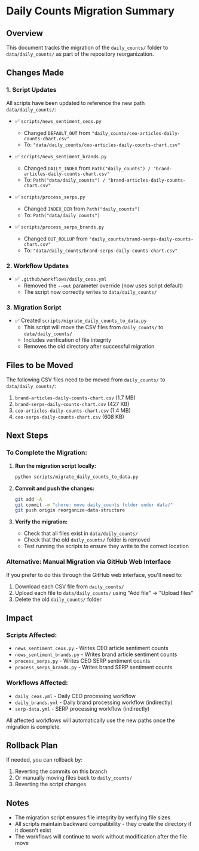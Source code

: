# Daily Counts Migration Summary

## Overview
This document tracks the migration of the `daily_counts/` folder to `data/daily_counts/` as part of the repository reorganization.

## Changes Made

### 1. Script Updates
All scripts have been updated to reference the new path `data/daily_counts/`:

- ✅ `scripts/news_sentiment_ceos.py`
  - Changed `DEFAULT_OUT` from `"daily_counts/ceo-articles-daily-counts-chart.csv"` 
  - To: `"data/daily_counts/ceo-articles-daily-counts-chart.csv"`

- ✅ `scripts/news_sentiment_brands.py`
  - Changed `DAILY_INDEX` from `Path("daily_counts") / "brand-articles-daily-counts-chart.csv"`
  - To: `Path("data/daily_counts") / "brand-articles-daily-counts-chart.csv"`

- ✅ `scripts/process_serps.py`
  - Changed `INDEX_DIR` from `Path("daily_counts")`
  - To: `Path("data/daily_counts")`

- ✅ `scripts/process_serps_brands.py`
  - Changed `OUT_ROLLUP` from `"daily_counts/brand-serps-daily-counts-chart.csv"`
  - To: `"data/daily_counts/brand-serps-daily-counts-chart.csv"`

### 2. Workflow Updates
- ✅ `.github/workflows/daily_ceos.yml`
  - Removed the `--out` parameter override (now uses script default)
  - The script now correctly writes to `data/daily_counts/`

### 3. Migration Script
- ✅ Created `scripts/migrate_daily_counts_to_data.py`
  - This script will move the CSV files from `daily_counts/` to `data/daily_counts/`
  - Includes verification of file integrity
  - Removes the old directory after successful migration

## Files to be Moved

The following CSV files need to be moved from `daily_counts/` to `data/daily_counts/`:

1. `brand-articles-daily-counts-chart.csv` (1.7 MB)
2. `brand-serps-daily-counts-chart.csv` (427 KB)
3. `ceo-articles-daily-counts-chart.csv` (1.4 MB)
4. `ceo-serps-daily-counts-chart.csv` (608 KB)

## Next Steps

### To Complete the Migration:

1. **Run the migration script locally:**
   ```bash
   python scripts/migrate_daily_counts_to_data.py
   ```

2. **Commit and push the changes:**
   ```bash
   git add -A
   git commit -m "chore: move daily_counts folder under data/"
   git push origin reorganize-data-structure
   ```

3. **Verify the migration:**
   - Check that all files exist in `data/daily_counts/`
   - Check that the old `daily_counts/` folder is removed
   - Test running the scripts to ensure they write to the correct location

### Alternative: Manual Migration via GitHub Web Interface

If you prefer to do this through the GitHub web interface, you'll need to:

1. Download each CSV file from `daily_counts/`
2. Upload each file to `data/daily_counts/` using "Add file" → "Upload files"
3. Delete the old `daily_counts/` folder

## Impact

### Scripts Affected:
- `news_sentiment_ceos.py` - Writes CEO article sentiment counts
- `news_sentiment_brands.py` - Writes brand article sentiment counts  
- `process_serps.py` - Writes CEO SERP sentiment counts
- `process_serps_brands.py` - Writes brand SERP sentiment counts

### Workflows Affected:
- `daily_ceos.yml` - Daily CEO processing workflow
- `daily_brands.yml` - Daily brand processing workflow (indirectly)
- `serp-data.yml` - SERP processing workflow (indirectly)

All affected workflows will automatically use the new paths once the migration is complete.

## Rollback Plan

If needed, you can rollback by:
1. Reverting the commits on this branch
2. Or manually moving files back to `daily_counts/`
3. Reverting the script changes

## Notes

- The migration script ensures file integrity by verifying file sizes
- All scripts maintain backward compatibility - they create the directory if it doesn't exist
- The workflows will continue to work without modification after the file move

